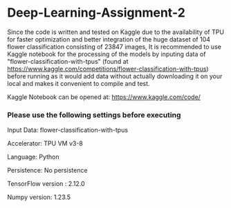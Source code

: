 # Deep-Learning-Assignment-2

Since the code is written and tested on Kaggle due to the availability of TPU for faster optimization and better integration of the huge dataset of 104 flower classification consisting of 23847 images, It is recommended to use Kaggle notebook for the processing of the models by inputing data of "flower-classification-with-tpus" (found at https://www.kaggle.com/competitions/flower-classification-with-tpus) before running as it would add data without actually downloading it on your local and makes it convenient to compile and test.

Kaggle Notebook can be opened at: https://www.kaggle.com/code/

### Please use the following settings before executing
Input Data: flower-classification-with-tpus

Accelerator: TPU VM v3-8

Language: Python

Persistence: No persistence

TensorFlow version : 2.12.0

Numpy version: 1.23.5


